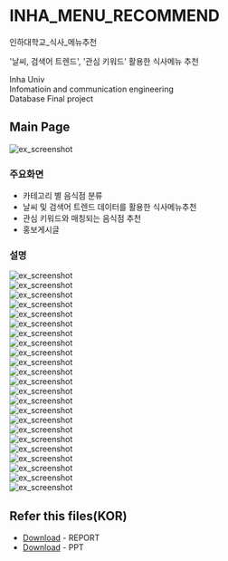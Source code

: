 # INHA_MENU_RECOMMEND
인하대학교_식사_메뉴추천

'날씨, 검색어 트렌드', '관심 키워드' 활용한 식사메뉴 추천

Inha Univ   
Infomatioin and communication engineering   
Database
Final project   

## Main Page
![ex_screenshot](md_img/img_1.jpg)   

### 주요화면
* 카테고리 별 음식점 분류
* 날씨 및 검색어 트렌드 데이터를 활용한 식사메뉴추천
* 관심 키워드와 매칭되는 음식점 추천
* 홍보게시글

### 설명
![ex_screenshot](md_img/img_2.png)   
![ex_screenshot](md_img/img_3.png)   
![ex_screenshot](md_img/img_4.png)   
![ex_screenshot](md_img/img_5.png)   
![ex_screenshot](md_img/img_6.png)   
![ex_screenshot](md_img/img_7.png)   
![ex_screenshot](md_img/img_8.png)   
![ex_screenshot](md_img/img_9.png)   
![ex_screenshot](md_img/img_10.png)   
![ex_screenshot](md_img/img_11.png)   
![ex_screenshot](md_img/img_12.png)   
![ex_screenshot](md_img/img_13.png)   
![ex_screenshot](md_img/img_14.png)   
![ex_screenshot](md_img/img_15.png)   
![ex_screenshot](md_img/img_16.png)   
![ex_screenshot](md_img/img_17.png)   
![ex_screenshot](md_img/img_18.png)   
![ex_screenshot](md_img/img_19.png)   
![ex_screenshot](md_img/img_20.png)   
![ex_screenshot](md_img/img_21.png)   
![ex_screenshot](md_img/img_22.png)   
![ex_screenshot](md_img/img_23.png)   
![ex_screenshot](md_img/img_24.png)   


## Refer this files(KOR)
* [Download](https://drive.google.com/file/d/1uPG28E15cxgN1PsLrNsEYnel_gKDrXWN/view?usp=sharing) - REPORT
* [Download](https://drive.google.com/file/d/1RmNIMnBvVwuK1a8MCibUr1JwHPpNwTdk/view?usp=sharing) - PPT

